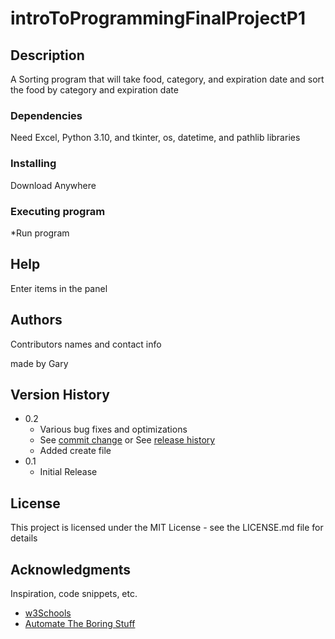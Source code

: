 # introToProgrammingFinalProjectP1

## Description

A Sorting program that will take food, category, and expiration date and sort the food by category and expiration date

### Dependencies

Need Excel, Python 3.10, and tkinter, os, datetime, and pathlib libraries

### Installing

Download Anywhere

### Executing program

*Run program

## Help

Enter items in the panel

## Authors

Contributors names and contact info

made by Gary

## Version History

* 0.2
    * Various bug fixes and optimizations
    * See [commit change]() or See [release history]()
    * Added create file
* 0.1
    * Initial Release

## License

This project is licensed under the MIT License - see the LICENSE.md file for details

## Acknowledgments

Inspiration, code snippets, etc.
* [w3Schools](https://www.w3schools.com/python/default.asp)
* [Automate The Boring Stuff](https://automatetheboringstuff.com/)
